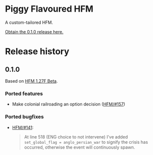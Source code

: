 Piggy Flavoured HFM
===================

A custom-tailored HFM.

[Obtain the 0.1.0 release here.][RELEASE]

[RELEASE]: https://github.com/moretrim/PFH/releases/tag/v0.1.0

Release history
===============

0.1.0
-----

Based on [HFM 1.27F Beta].

[HFM 1.27F Beta]: https://github.com/SighPie/HFM/tree/38ca75c40063e08cbf696140e0ea68d76e6ace9d

### Ported features

- Make colonial railroading an option decision ([HFM/#157])

[HFM/#157]: https://github.com/SighPie/HFM/pull/157

### Ported bugfixes

- [HFM/#141]\:

  > At line 518 (ENG choice to not intervene) I've added `set_global_flag = anglo_persian_war` to signify the crisis has
  > occurred, otherwise the event will continuously spawn.

[HFM/#141]: https://github.com/SighPie/HFM/pull/141
